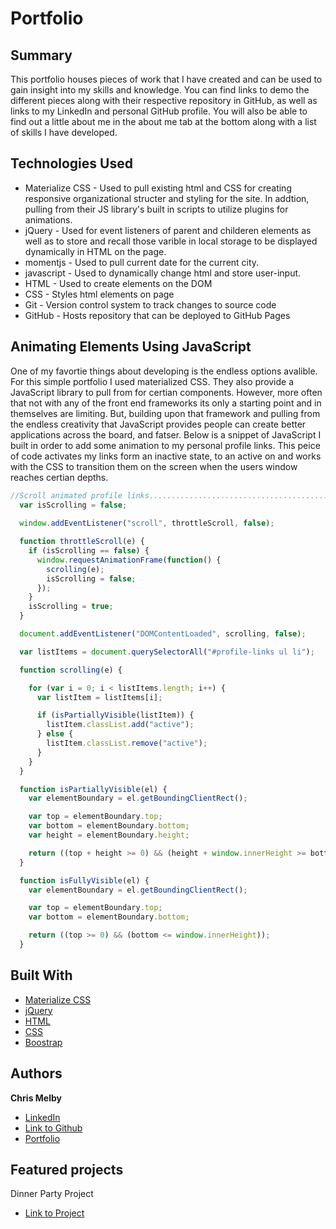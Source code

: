 # Portfolio

## Summary 
This portfolio houses pieces of work that I have created and can be used to gain insight into my skills and knowledge. You can find links to demo the different pieces along with their respective repository in GitHub, as well as links to my LinkedIn and personal GitHub profile. You will also be able to find out a little about me in the about me tab at the bottom along with a list of skills I have developed.

## Technologies Used
- Materialize CSS - Used to pull existing html and CSS for creating responsive organizational structer and styling for the site. In addtion, pulling from their JS library's built in scripts to utilize plugins for animations.
- jQuery - Used for event listeners of parent and childeren elements as well as to store and recall those varible in local      storage to be displayed dynamically in HTML on the page.
- momentjs - Used to pull current date for the current city.
- javascript - Used to dynamically change html and store user-input.
- HTML - Used to create elements on the DOM
- CSS - Styles html elements on page
- Git - Version control system to track changes to source code
- GitHub - Hosts repository that can be deployed to GitHub Pages
 


## Animating Elements Using JavaScript

One of my favortie things about developing is the endless options avalible. For this simple portfolio I used materialized CSS. They also provide a JavaScript library to pull from for certian components. However, more often that not with any of the front end frameworks its only a starting point and in themselves are limiting. But, building upon that framework and pulling from the endless creativity that JavaScript provides people can create better applications across the board, and fatser. Below is a snippet of JavaScript I built in order to add some animation to my personal profile links. This peice of code activates my links form an inactive state, to an active on and works with the CSS to transition them on the screen when the users window reaches certian depths.


```js
//Scroll animated profile links.....................................................................
  var isScrolling = false;
 
  window.addEventListener("scroll", throttleScroll, false);

  function throttleScroll(e) {
    if (isScrolling == false) {
      window.requestAnimationFrame(function() {
        scrolling(e);
        isScrolling = false;
      });
    }
    isScrolling = true;
  }

  document.addEventListener("DOMContentLoaded", scrolling, false);

  var listItems = document.querySelectorAll("#profile-links ul li");

  function scrolling(e) {

    for (var i = 0; i < listItems.length; i++) {
      var listItem = listItems[i];

      if (isPartiallyVisible(listItem)) {
        listItem.classList.add("active");
      } else {
        listItem.classList.remove("active");
      }
    }
  }

  function isPartiallyVisible(el) {
    var elementBoundary = el.getBoundingClientRect();

    var top = elementBoundary.top;
    var bottom = elementBoundary.bottom;
    var height = elementBoundary.height;

    return ((top + height >= 0) && (height + window.innerHeight >= bottom));
  }

  function isFullyVisible(el) {
    var elementBoundary = el.getBoundingClientRect();

    var top = elementBoundary.top;
    var bottom = elementBoundary.bottom;

    return ((top >= 0) && (bottom <= window.innerHeight));
  }

```

## Built With

* [Materialize CSS](http://archives.materializecss.com/0.100.2/about.html)
* [jQuery](https://api.jquery.com/)
* [HTML](https://developer.mozilla.org/en-US/docs/Web/HTML)
* [CSS](https://developer.mozilla.org/en-US/docs/Web/CSS)
* [Boostrap](https://getbootstrap.com/)

## Authors

**Chris Melby**
- [LinkedIn](https://www.linkedin.com/in/chris-melby-71106b126/)
- [Link to Github](https://github.com/cmelby)
- [Portfolio](https://cmelby.github.io/portfolio/)

## Featured projects

Dinner Party Project
- [Link to Project](https://github.com/kokevin678/project1)
